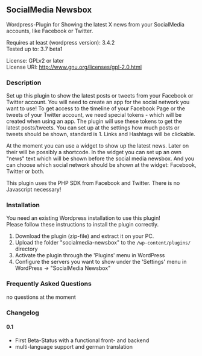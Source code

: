 ## SocialMedia Newsbox

Wordpress-Plugin for Showing the latest X news from your SocialMedia accounts, like Facebook or Twitter.

Requires at least (wordpress version): 3.4.2  
Tested up to: 3.7 beta1

License: GPLv2 or later  
License URI: http://www.gnu.org/licenses/gpl-2.0.html

### Description

Set up this plugin to show the latest posts or tweets from your Facebook or Twitter account. You will need to create an app for the social network you want to use! To get access to the timeline of your Facebook Page or the tweets of your Twitter account, we need special tokens - which will be created when using an app.
The plugin will use these tokens to get the latest posts/tweets. You can set up at the settings how much posts or tweets should be shown, standard is 1. Links and Hashtags will be clickable.

At the moment you can use a widget to show up the latest news. Later on their will be possibly a shortcode.
In the widget you can set up an own "news" text which will be shown before the social media newsbox. And you can choose which social network should be shown at the widget: Facebook, Twitter or both.

This plugin uses the PHP SDK from Facebook and Twitter. There is no Javascript necessary!

### Installation

You need an existing Wordpress installation to use this plugin!  
Please follow these instructions to install the plugin correctly.

1. Download the plugin (zip-file) and extract it on your PC.
2. Upload the folder "socialmedia-newsbox" to the `/wp-content/plugins/` directory
3. Activate the plugin through the 'Plugins' menu in WordPress
4. Configure the servers you want to show under the 'Settings' menu in WordPress -> "SocialMedia Newsbox"

### Frequently Asked Questions

no questions at the moment

### Changelog

#### 0.1
* First Beta-Status with a functional front- and backend
* multi-language support and german translation
